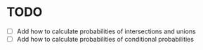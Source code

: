 # TODO

- [ ] Add how to calculate probabilities of intersections and unions
- [ ] Add how to calculate probabilities of conditional probabilities
